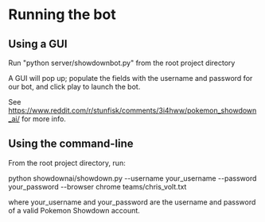 # Running the bot

## Using a GUI
Run "python server/showdownbot.py" from the root project directory

A GUI will pop up; populate the fields with the username and
password for our bot, and click play to launch the bot.

See https://www.reddit.com/r/stunfisk/comments/3i4hww/pokemon_showdown_ai/
for more info.

## Using the command-line

From the root project directory, run:

python showdownai/showdown.py --username your_username --password your_password --browser chrome teams/chris_volt.txt

where your_username and your_password are the username and password of a
valid Pokemon Showdown account.
